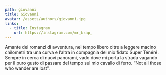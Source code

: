```yaml
---
path: giovanni
title: Giovanni
avatar: /assets/authors/giovanni.jpg
links:
  - title: Instagram
    url: https://instagram.com/mr_brap_
---
```

Amante dei romanzi di avventura, nel tempo libero oltre a leggere macino chilometri tra una curva e l’altra in compagnia del mio fidato Super Ténéré. Sempre in cerca di nuovi panorami, vado dove mi porta la strada vagando per il puro gusto di passare del tempo sul mio cavallo di ferro. “Not all those who wander are lost”.
